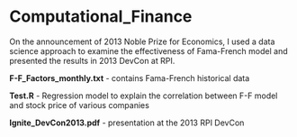 # Computational_Finance

On the announcement of 2013 Noble Prize for Economics, I used a data science approach to examine the effectiveness of Fama-French model and presented the results in 2013 DevCon at RPI.

**F-F_Factors_monthly.txt** - contains Fama-French historical data

**Test.R** - Regression model to explain the correlation between F-F model and stock price of various companies

**Ignite_DevCon2013.pdf** - presentation at the 2013 RPI DevCon